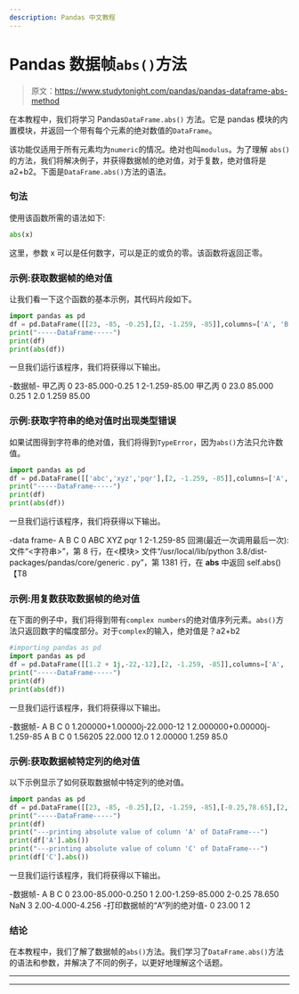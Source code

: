 ```yaml
---
description: Pandas 中文教程
---
```


# Pandas 数据帧`abs()`方法

> 原文：<https://www.studytonight.com/pandas/pandas-dataframe-abs-method>

在本教程中，我们将学习 Pandas`DataFrame.abs()` 方法。它是 pandas 模块的内置模块，并返回一个带有每个元素的绝对数值的`DataFrame`。

该功能仅适用于所有元素均为`numeric`的情况。绝对也叫`modulus`。为了理解 `abs()`的方法，我们将解决例子，并获得数据帧的绝对值，对于复数，绝对值将是 a2+b2。下面是`DataFrame.abs()`方法的语法。

### 句法

使用该函数所需的语法如下:

```py
abs(x)
```

这里，参数 x 可以是任何数字，可以是正的或负的零。该函数将返回正零。

### 示例:获取数据帧的绝对值

让我们看一下这个函数的基本示例，其代码片段如下。

```py
import pandas as pd
df = pd.DataFrame([[23, -85, -0.25],[2, -1.259, -85]],columns=['A', 'B','C'])
print("-----DataFrame-----")
print(df)
print(abs(df))
```

一旦我们运行该程序，我们将获得以下输出。

-数据帧-
甲乙丙
0 23-85.000-0.25
1 2-1.259-85.00
甲乙丙
0 23.0 85.000 0.25
1 2.0 1.259 85.00

### 示例:获取字符串的绝对值时出现类型错误

如果试图得到字符串的绝对值，我们将得到`TypeError`，因为`abs()`方法只允许数值。

```py
import pandas as pd
df = pd.DataFrame([['abc','xyz','pqr'],[2, -1.259, -85]],columns=['A', 'B','C'])
print("-----DataFrame-----")
print(df)
print(abs(df))
```

一旦我们运行该程序，我们将获得以下输出。

-data frame-
A B C
0 ABC XYZ pqr
1 2-1.259-85
回溯(最近一次调用最后一次):
文件“<字符串>”，第 8 行，在<模块>
文件“/usr/local/lib/python 3.8/dist-packages/pandas/core/generic . py”，第 1381 行，在 __abs__
中返回 self.abs() 【T8

### 示例:用复数获取数据帧的绝对值

在下面的例子中，我们将得到带有`complex numbers`的绝对值序列元素。`abs()`方法只返回数字的幅度部分。对于`complex`的输入，绝对值是？a2+b2

```py
#importing pandas as pd
import pandas as pd
df = pd.DataFrame([[1.2 + 1j,-22,-12],[2, -1.259, -85]],columns=['A', 'B','C'])
print("-----DataFrame-----")
print(df)
print(abs(df))
```

一旦我们运行该程序，我们将获得以下输出。

-数据帧-
A B C
0 1.200000+1.00000j-22.000-12
1 2.000000+0.00000j-1.259-85
A B C
0 1.56205 22.000 12.0
1 2.00000 1.259 85.0

### 示例:获取数据帧特定列的绝对值

以下示例显示了如何获取数据帧中特定列的绝对值。

```py
import pandas as pd
df = pd.DataFrame([[23, -85, -0.25],[2, -1.259, -85],[-0.25,78.65],[2,-4,-4.256]],columns=['A', 'B','C'])
print("-----DataFrame-----")
print(df)
print("---printing absolute value of column 'A' of DataFrame---")
print(df['A'].abs())
print("---printing absolute value of column 'C' of DataFrame---")
print(df['C'].abs())
```

一旦我们运行该程序，我们将获得以下输出。

-数据帧-
A B C
0 23.00-85.000-0.250
1 2.00-1.259-85.000
2-0.25 78.650 NaN
3 2.00-4.000-4.256
-打印数据帧的“A”列的绝对值-
0 23.00
1 2

### 结论

在本教程中，我们了解了数据帧的`abs()`方法。我们学习了`DataFrame.abs()`方法的语法和参数，并解决了不同的例子，以更好地理解这个话题。

* * *

* * *